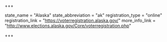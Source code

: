 +++

state_name = "Alaska"
state_abbreviation = "ak"
registration_type = "online"
registration_link = "https://voterregistration.alaska.gov/"
more_info_link = "http://www.elections.alaska.gov/Core/voterregistration.php"


+++

<!---->